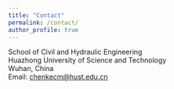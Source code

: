 ```yaml
---
title: "Contact"
permalink: /contact/
author_profile: true
---
```



School of Civil and Hydraulic Engineering<br>
Huazhong University of Science and Technology<br>
Wuhan, China<br>
Email: chenkecm@hust.edu.cn
